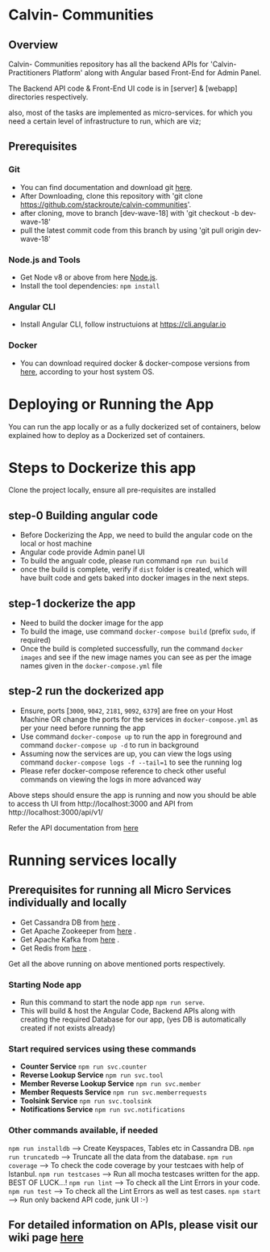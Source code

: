 # Calvin- Communities 


## Overview

Calvin- Communities repository has all the backend APIs for 'Calvin- Practitioners Platform' along with Angular based Front-End for Admin Panel.

The Backend API code & Front-End UI code is in [server] & [webapp] directories respectively.

also, most of the tasks are implemented as micro-services. 
for which you need a certain level of infrastructure to run, which are viz;

## Prerequisites

### Git
- You can find documentation and download git [here][git-home].
- After Downloading, clone this repository with 'git clone https://github.com/stackroute/calvin-communities'.
- after cloning, move to branch [dev-wave-18] with 'git checkout -b dev-wave-18'
- pull the latest commit code from this branch by using 'git pull origin dev-wave-18'

### Node.js and Tools

- Get Node v8 or above from here [Node.js][node].
- Install the tool dependencies: `npm install`

### Angular CLI
- Install Angular CLI, follow instructuions at https://cli.angular.io

### Docker
- You can download required docker & docker-compose versions from [here](https://www.docker.com),  according to your host system OS.

# Deploying or Running the App

You can run the app locally or as a fully dockerized set of containers, below explained how to deploy as a Dockerized set of containers.

# Steps to Dockerize this app

Clone the project locally, ensure all pre-requisites are installed

## step-0 Building angular code

- Before Dockerizing the App, we need to build the angular code on the local or host machine
- Angular code provide Admin panel UI
- To build the angualr code, please run command `npm run build`
- once the build is complete, verify if `dist` folder is created, which will have built code and gets baked into docker images in the next steps.

## step-1 dockerize the app

- Need to build the docker image for the app
- To build the image, use command `docker-compose build` (prefix `sudo`, if required)
- Once the build is completed successfully, run the command `docker images` and see if the new image names you can see as per the image names given in the `docker-compose.yml` file

## step-2 run the dockerized app
- Ensure, ports [`3000`, `9042`, `2181`, `9092`, `6379`] are free on your Host Machine OR change the ports for the services in `docker-compose.yml` as per your need before running the app
- Use command `docker-compose up` to run the app in foreground and command `docker-compose up -d` to run in background
- Assuming now the services are up, you can view the logs using command `docker-compose logs -f --tail=1` to see the running log
- Please refer docker-compose reference to check other useful commands on viewing the logs in more advanced way

Above steps should ensure the app is running and now you should be able to access th UI from http://localhost:3000 and API from http://localhost:3000/api/v1/

Refer the API documentation from [here](https://github.com/stackroute/calvin-communities/wiki)

# Running services locally

## Prerequisites for running all Micro Services individually and locally

- Get Cassandra DB from [here](http://cassandra.apache.org/download/) .
- Get Apache Zookeeper from [here](https://zookeeper.apache.org/) .
- Get Apache Kafka from [here](https://kafka.apache.org/downloads) .
- Get Redis from [here](https://redis.io/download) .

Get all the above running on above mentioned ports respectively.

### Starting Node app

- Run this command to start the node app `npm run serve`. 
- This will build & host the Angular Code, Backend APIs along with creating the required Database for our app, (yes DB is automatically created if not exists already)

### Start required services using these commands 

- **Counter Service**  `npm run svc.counter`
- **Reverse Lookup Service** `npm run svc.tool` 
- **Member Reverse Lookup Service** `npm run svc.member`
- **Member Requests Service**  `npm run svc.memberrequests`
- **Toolsink Service** `npm run svc.toolsink`
- **Notifications Service** `npm run svc.notifications`

### Other commands available, if needed

  `npm run installdb`    --> Create Keyspaces, Tables etc in Cassandra DB.
  `npm run truncatedb`   --> Truncate all the data from the database.
  `npm run coverage`     --> To check the code coverage by your testcaes with help of Istanbul.
  `npm run testcases`    --> Run all mocha testcases written for the app. BEST OF LUCK...!
  `npm run lint`         --> To check all the Lint Errors in your code.
  `npm run test`         --> To check all the Lint Errors as well as test cases.
  `npm start`            --> Run only backend API code, junk UI :-) 

## For detailed information on APIs, please visit our wiki page [here](https://github.com/stackroute/calvin-communities/wiki)

[git-home]: https://git-scm.com/
[node]: https://nodejs.org/

